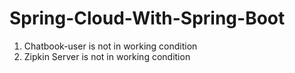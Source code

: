 # Spring-Cloud-With-Spring-Boot

1. Chatbook-user is not in working condition
2. Zipkin Server is not in working condition
